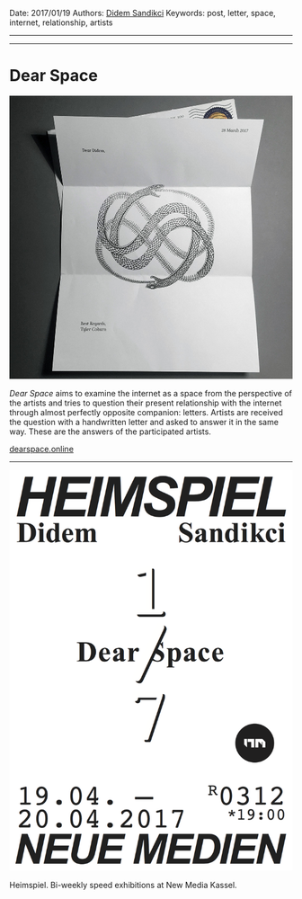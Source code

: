 Date: 2017/01/19
Authors: [Didem Sandikci](http://didemsandikci.com)
Keywords: post, letter, space, internet, relationship, artists

---
---

# Dear Space

![](dear-space.jpg)

_Dear Space_ aims to examine the internet as a space from the perspective of the artists and tries to question their present relationship with the internet through almost perfectly opposite companion: letters. Artists are received the question with a handwritten letter and asked to answer it in the same way. These are the answers of the participated artists.

[dearspace.online](http://dearspace.online/)

---

![](heimspiel_7_didem.png)

Heimspiel. Bi-weekly speed exhibitions at New Media Kassel.

